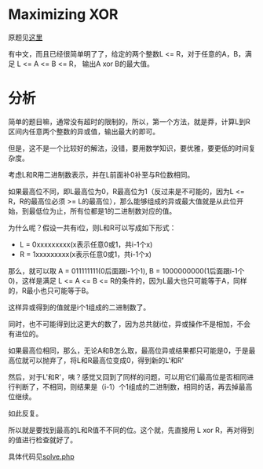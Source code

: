 # Maximizing XOR
原题见[这里](https://www.hackerrank.com/challenges/maximizing-xor/problem)

有中文，而且已经很简单明了了，给定的两个整数L <= R，对于任意的A，B，满足 L <= A <= B <= R， 输出A xor B的最大值。

# 分析
简单的题目嘛，通常没有超时的限制的，所以，第一个方法，就是莽，计算L到R区间内任意两个整数的异或值，输出最大的即可。

但是，这不是一个比较好的解法，没错，要用数学知识，要优雅，要更低的时间复杂度。

考虑L和R用二进制数表示，并在L前面补0补至与R位数相同。

如果最高位不同，即L最高位为0，R最高位为1（反过来是不可能的，因为L <= R，R的最高位必须 >= L的最高位），那么能够组成的异或最大值就是从此位开始，到最低位为止，所有位都是1的二进制数对应的值。

为什么呢？假设一共有i位，则L和R可以写成如下形式：
* L = 0xxxxxxxxx(x表示任意0或1，共i-1个x)
* R = 1xxxxxxxxx(x表示任意0或1，共i-1个x)

那么，就可以取 A = 011111111(0后面跟i-1个1), B = 1000000000(1后面跟i-1个0)，这样是满足 L <= A <= B <= R的条件的，因为L最大也只可能等于A，同样的，R最小也只可能等于B。

这样异或得到的值就是i个1组成的二进制数了。

同时，也不可能得到比这更大的数了，因为总共就i位，异或操作不是相加，不会有进位的。

如果最高位相同，那么，无论A和B怎么取，最高位异或结果都只可能是0，于是最高位就可以抛弃了，将L和R最高位变成0，得到新的L'和R'

然后，对于L'和R'，咦？感觉又回到了同样的问题，可以用它们最高位是否相同进行判断了，不相同，则结果是（i-1）个1组成的二进制数，相同的话，再去掉最高位继续。

如此反复。

所以就是要找到最高的L和R值不不同的位。这个就，先直接用 L xor R，再对得到的值进行检查就好了。

具体代码见[solve.php](./solve.php)